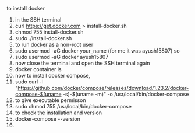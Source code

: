to install docker 
1. in the SSH terminal
2. curl https://get.docker.com > install-docker.sh
3. chmod 755 install-docker.sh
4. sudo ./install-docker.sh
5. to run docker as a non-root user
6. sudo usermod -aG docker your_name (for me it was ayush15807) so
7. sudo usermod -aG docker ayush15807
8. now close the terminal and open the SSH terminal again
9. docker container ls
10. now to install docker compose,
11. sudo curl -l "https://github.com/docker/compose/releases/download/1.23.2/docker-compose-$(uname -s)-$(uname -m)" -o /usr/local/bin/docker-compose
12. to give executable permisson
13. sudo chmod 755 /usr/local/bin/docker-compose
14. to check the installation and version
15. docker-compose --version
16. 
